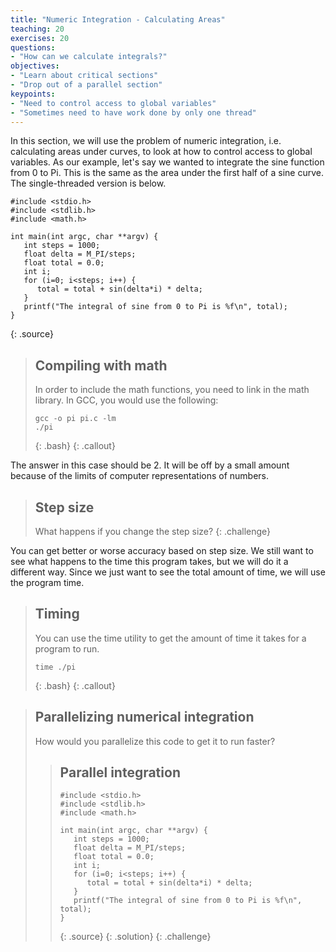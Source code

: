 ```yaml
---
title: "Numeric Integration - Calculating Areas"
teaching: 20
exercises: 20
questions:
- "How can we calculate integrals?"
objectives:
- "Learn about critical sections"
- "Drop out of a parallel section"
keypoints:
- "Need to control access to global variables"
- "Sometimes need to have work done by only one thread"
---
```


In this section, we will use the problem of numeric integration, i.e. calculating areas under curves, to look at how to control access to global variables. As our example, let's say we wanted to integrate the sine function from 0 to Pi. This is the same as the area under the first half of a sine curve. The single-threaded version is below.

~~~
#include <stdio.h>
#include <stdlib.h>
#include <math.h>

int main(int argc, char **argv) {
   int steps = 1000;
   float delta = M_PI/steps;
   float total = 0.0;
   int i;
   for (i=0; i<steps; i++) {
      total = total + sin(delta*i) * delta;
   }
   printf("The integral of sine from 0 to Pi is %f\n", total);
}
~~~
{: .source} 

> ## Compiling with math
> In order to include the math functions, you need to link in the math library. In GCC, you would use the following:
> ~~~
> gcc -o pi pi.c -lm
> ./pi
> ~~~
> {: .bash}
{: .callout}

The answer in this case should be 2. It will be off by a small amount because of the limits of computer representations of numbers.

> ## Step size
> What happens if you change the step size?
{: .challenge}

You can get better or worse accuracy based on step size. We still want to see what happens to the time this program takes, but we will do it a different way. Since we just want to see the total amount of time, we will use the program time.

> ## Timing
> You can use the time utility to get the amount of time it takes for a program to run.
> ~~~
> time ./pi
> ~~~
> {: .bash}
{: .callout}

> ## Parallelizing numerical integration
> How would you parallelize this code to get it to run faster?
> > ## Parallel integration
> > ~~~
> > #include <stdio.h>
> > #include <stdlib.h>
> > #include <math.h>
> > 
> > int main(int argc, char **argv) {
> >    int steps = 1000;
> >    float delta = M_PI/steps;
> >    float total = 0.0;
> >    int i;
> >    for (i=0; i<steps; i++) {
> >       total = total + sin(delta*i) * delta;
> >    }
> >    printf("The integral of sine from 0 to Pi is %f\n", total);
> > }
> > ~~~
> > {: .source}
> {: .solution}
{: .challenge}
